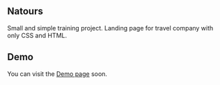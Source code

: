 ## Natours

Small and simple training project. Landing page for travel company with only CSS and HTML.

## Demo

You can visit the [Demo page](https://m9iv.github.io/kzaviryukha.github.io/demo/natours/index.html) soon.
